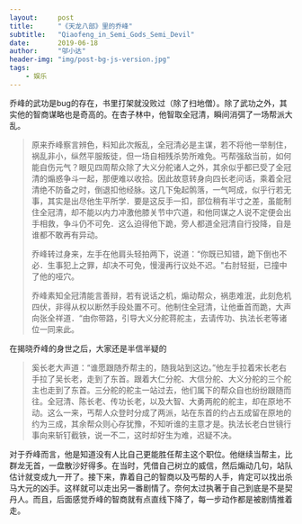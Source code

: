 ```yaml
---
layout:     post
title:      "《天龙八部》里的乔峰"
subtitle:   "Qiaofeng_in_Semi_Gods_Semi_Devil"
date:       2019-06-18
author:     "邬小达"
header-img: "img/post-bg-js-version.jpg"
tags:
    - 娱乐
---
```


乔峰的武功是bug的存在，书里打架就没败过（除了扫地僧）。除了武功之外，其实他的智商谋略也是奇高的。在杏子林中，他智取全冠清，瞬间消弭了一场帮派大乱。

>原来乔峰察言辨色，料知此次叛乱，全冠清必是主谋，若不将他一举制住，祸乱非小，纵然平服叛徒，但一场自相残杀势所难免。丐帮强敌当前，如何能自伤元气？眼见四周帮众除了大义分舵诸人之外，其余似乎都已受了全冠清的煽惑争斗一起，那便难以收拾。因此故意转身向四长老问话，乘着全冠清绝不防备之时，倒退扣他经脉。这几下兔起鹘落，一气呵成，似乎行若无事，其实是出尽他生平所学．要是这反手一扣，部位稍有半寸之差，虽能制住全冠清，却不能以内力冲激他膝关节中穴道，和他同谋之人说不定便会出手相救，争斗仍不可免．这么迫得他下跪，旁人都道全冠清自行投降，自是谁都不敢再有异动。
>
>乔峰转过身来，左手在他肩头轻拍两下，说道：“你既已知错，跪下倒也不必．生事犯上之罪，却决不可免，慢漫再行议处不迟。"右肘轻挺，已撞中了他的哑穴。
>
>乔峰素知全冠清能言善辩，若有说话之机，煽动帮众，祸患难泯，此刻危机四伏，非得从权以断然手段处置不可。他制住全冠清，让他垂首而跪，大声向张全祥道．“由你带路，引导大义分舵蒋舵主，去请传功、执法长老等诸位一同来此。

在揭晓乔峰的身世之后，大家还是半信半疑的

>奚长老大声道：“谁愿跟随乔帮主的，随我站到这边。”他左手拉着宋长老右手拉了吴长老，走到了东首。跟着大仁分舵、大信分舵、大义分舵的三个舵主也走到了东首。三分舵的舵主一站过去，他们属下的帮众自也纷纷跟随而往。全冠清、陈长老、传功长老，以及大智、大勇两舵的舵主，却在原地不动。这么一来，丐帮人众登时分成了两派，站在东首的约占五成留在原地的约为三成，其余帮众则心存犹豫，不知听谁的主意才是。执法长老白世镜行事向来斩钉截铁，说一不二，这时却好生为难，迟疑不决。

对于乔峰而言，他是知道没有人比自己更能胜任帮主这个职位。他继续当帮主，比群龙无首，一盘散沙好得多。在当时，凭借自己树立的威信，然后煽动几句，站队估计就变成九一开了。接下来，靠着自己的智商以及丐帮的人手，肯定可以找出杀马大元的凶手。这样就可以走出另一番剧情了。奈何太过执著于自己到底是不是契丹人。而且，后面感觉乔峰的智商就有点直线下降了，每一步动作都是被剧情推着走。
